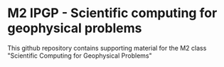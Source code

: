 # M2 IPGP - Scientific computing for geophysical problems
This github repository contains supporting material for the M2 class "Scientific Computing for Geophysical Problems"
